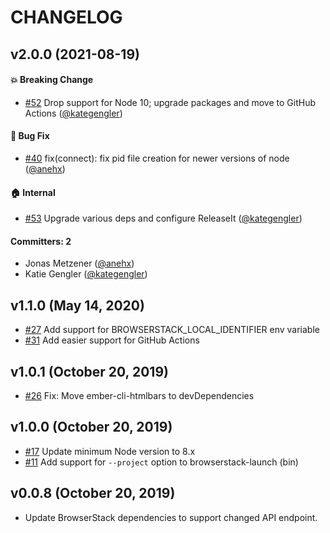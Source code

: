 # CHANGELOG


## v2.0.0 (2021-08-19)

#### :boom: Breaking Change
* [#52](https://github.com/kategengler/ember-cli-browserstack/pull/52) Drop support for Node 10; upgrade packages and move to GitHub Actions ([@kategengler](https://github.com/kategengler))

#### :bug: Bug Fix
* [#40](https://github.com/kategengler/ember-cli-browserstack/pull/40) fix(connect): fix pid file creation for newer versions of node ([@anehx](https://github.com/anehx))

#### :house: Internal
* [#53](https://github.com/kategengler/ember-cli-browserstack/pull/53) Upgrade various deps and configure ReleaseIt ([@kategengler](https://github.com/kategengler))

#### Committers: 2
- Jonas Metzener ([@anehx](https://github.com/anehx))
- Katie Gengler ([@kategengler](https://github.com/kategengler))


## v1.1.0 (May 14, 2020)

- [#27](https://github.com/kategengler/ember-cli-browserstack/pull/27) Add support for BROWSERSTACK_LOCAL_IDENTIFIER env variable
- [#31](https://github.com/kategengler/ember-cli-browserstack/pull/31) Add easier support for GitHub Actions

## v1.0.1 (October 20, 2019)

- [#26](https://github.com/kategengler/ember-cli-browserstack/pull/26) Fix: Move ember-cli-htmlbars to devDependencies

## v1.0.0 (October 20, 2019)

- [#17](https://github.com/kategengler/ember-cli-browserstack/pull/17) Update minimum Node version to 8.x
- [#11](https://github.com/kategengler/ember-cli-browserstack/pull/11) Add support for `--project` option to browserstack-launch (bin)

## v0.0.8 (October 20, 2019)

- Update BrowserStack dependencies to support changed API endpoint.
